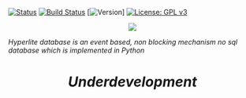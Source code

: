 [![Status](https://img.shields.io/badge/hyperlite-underdevelopment-blue.svg)](https://github.com/anongrp/hyperlite/releases)
[![Build Status](https://travis-ci.org/anongrp/hyperlite.svg?branch=master)](https://travis-ci.org/anongrp/hyperlite)
[![Version](https://img.shields.io/pypi/v/nine.svg?style=flat)]
[![License: GPL v3](https://img.shields.io/badge/License-GPLv3-blue.svg)](https://www.gnu.org/licenses/gpl-3.0)
<p align="center"> 
<img src="https://raw.githubusercontent.com/anongrp/hyperlite/master/docs/assets/logos/Hyperlite%20logo%20500x500.png">
</p>

_Hyperlite database is an event based, non blocking mechanism no sql database which is implemented in Python_

_<h1 align='center'> Underdevelopment </h1>_

